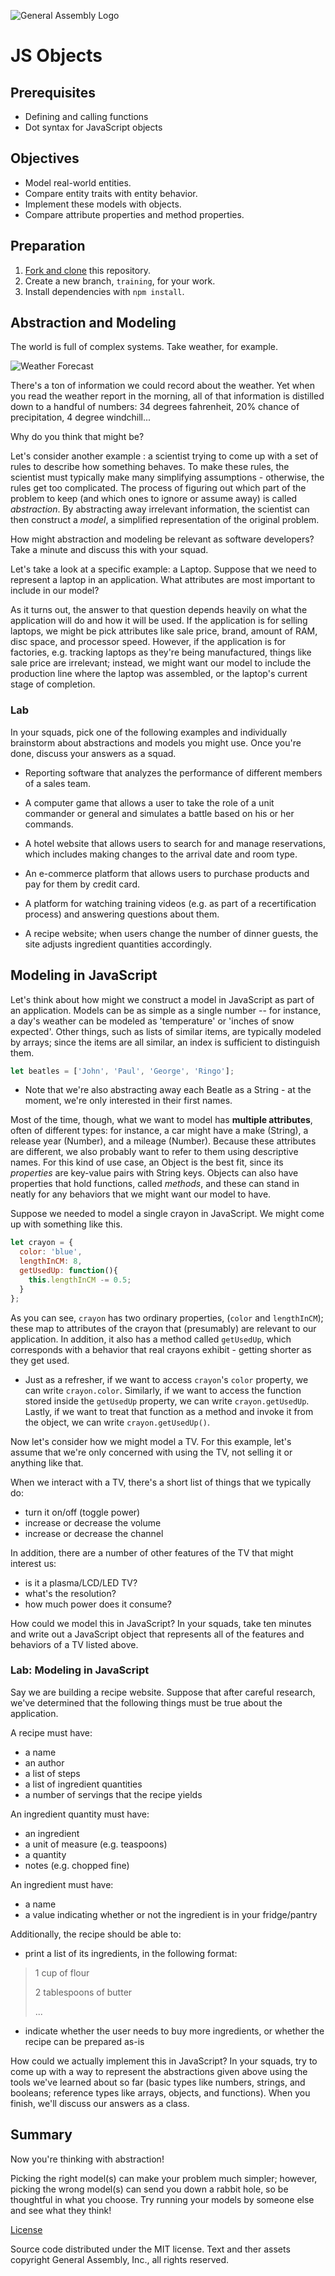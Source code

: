 ![General Assembly Logo](http://i.imgur.com/ke8USTq.png)

# JS Objects

## Prerequisites

-   Defining and calling functions
-   Dot syntax for JavaScript objects

## Objectives

-   Model real-world entities.
-   Compare entity traits with entity behavior.
-   Implement these models with objects.
-   Compare attribute properties and method properties.

## Preparation

1.  [Fork and clone](https://github.com/ga-wdi-boston/meta/wiki/ForkAndClone)
    this repository.
1.  Create a new branch, `training`, for your work.
1.  Install dependencies with `npm install`.

## Abstraction and Modeling

The world is full of complex systems. Take weather, for example.

![Weather Forecast](https://upload.wikimedia.org/wikipedia/commons/c/c0/NOAA_Wavewatch_III_Sample_Forecast.gif)

There's a ton of information we could record about the weather. Yet when you
read the weather report in the morning, all of that information is distilled
down to a handful of numbers: 34 degrees fahrenheit, 20% chance of
precipitation, 4 degree windchill...

<!-- Stop & Jot -->
Why do you think that might be?

Let's consider another example : a scientist trying to come up with a set of
rules to describe how something behaves. To make these rules, the scientist must
typically make many simplifying assumptions - otherwise, the rules get too
complicated. The process of figuring out which part of the problem to keep (and
which ones to ignore or assume away) is called _abstraction_. By abstracting
away irrelevant information, the scientist can then construct a _model_, a
simplified representation of the original problem.

<!-- Think-Pair-Share -->
How might abstraction and modeling be relevant as software developers? Take a
minute and discuss this with your squad.

Let's take a look at a specific example: a Laptop. Suppose that we need to
represent a laptop in an application. What attributes are most important to
include in our model?

As it turns out, the answer to that question depends heavily on what the
application will do and how it will be used. If the application is for selling
laptops, we might be pick attributes like sale price, brand, amount of RAM, disc
space, and processor speed. However, if the application is for factories, e.g.
tracking laptops as they're being manufactured, things like sale price are
irrelevant; instead, we might want our model to include the production line
where the laptop was assembled, or the laptop's current stage of completion.

### Lab

In your squads, pick one of the following examples and individually brainstorm
about abstractions and models you might use. Once you're done, discuss your
answers as a squad.

-   Reporting software that analyzes the performance of different members of a
sales team.

-   A computer game that allows a user to take the role of a unit commander or
general and simulates a battle based on his or her commands.

-   A hotel website that allows users to search for and manage reservations, which
includes making changes to the arrival date and room type.

-   An e-commerce platform that allows users to purchase products and pay for them
 by credit card.

-   A platform for watching training videos (e.g. as part of a recertification
process) and answering questions about them.

-   A recipe website; when users change the number of dinner guests, the site
adjusts ingredient quantities accordingly.

## Modeling in JavaScript

Let's think about how might we construct a model in JavaScript as part of an
application. Models can be as simple as a single number -- for instance, a day's
weather can be modeled as 'temperature' or  'inches of snow expected'. Other
things, such as lists of similar items, are typically modeled by arrays; since
the items are all similar, an index is sufficient to distinguish them.

```javascript
let beatles = ['John', 'Paul', 'George', 'Ringo'];
```

-   Note that we're also abstracting away each Beatle as a String - at the moment,
we're only interested in their first names.

Most of the time, though, what we want to model has **multiple attributes**,
often of different types: for instance, a car might have a make (String), a
release year (Number), and a mileage (Number). Because these attributes are
different, we also probably want to refer to them using descriptive names. For
this kind of use case, an Object is the best fit, since its _properties_ are
key-value pairs with String keys. Objects can also have properties that hold
functions, called _methods_, and these can stand in neatly for any behaviors
that we might want our model to have.

Suppose we needed to model a single crayon in JavaScript. We might come up with
something like this.

```javascript
let crayon = {
  color: 'blue',
  lengthInCM: 8,
  getUsedUp: function(){
    this.lengthInCM -= 0.5;
  }
};
```

As you can see, `crayon` has two ordinary properties, (`color` and
`lengthInCM`); these map to attributes of the crayon that (presumably) are
relevant to our application. In addition, it also has a method called
`getUsedUp`, which corresponds with a behavior that real crayons exhibit -
getting shorter as they get used.

-   Just as a refresher, if we want to access `crayon`'s `color` property, we can
write `crayon.color`. Similarly, if we want to access the function stored inside
the `getUsedUp` property, we can write `crayon.getUsedUp`. Lastly, if we want to
treat that function as a method and invoke it from the object, we can write
`crayon.getUsedUp()`.

Now let's consider how we might model a TV. For this example, let's assume that
we're only concerned with using the TV, not selling it or anything like that.

When we interact with a TV, there's a short list of things that we typically do:

-   turn it on/off (toggle power)
-   increase or decrease the volume
-   increase or decrease the channel

In addition, there are a number of other features of the TV that might interest
us:

-   is it a plasma/LCD/LED TV?
-   what's the resolution?
-   how much power does it consume?

How could we model this in JavaScript? In your squads, take ten minutes and
write out a JavaScript object that represents all of the features and behaviors
of a TV listed above.

### Lab: Modeling in JavaScript

Say we are building a recipe website. Suppose that after careful research, we've
determined that the following things must be true about the application.

A recipe must have:

-   a name
-   an author
-   a list of steps
-   a list of ingredient quantities
-   a number of servings that the recipe yields

An ingredient quantity must have:

-   an ingredient
-   a unit of measure (e.g. teaspoons)
-   a quantity
-   notes (e.g. chopped fine)

An ingredient must have:

-   a name
-   a value indicating whether or not the ingredient is in your fridge/pantry

Additionally, the recipe should be able to:

-   print a list of its ingredients, in the following format:

> 1 cup of flour
>
> 2 tablespoons of butter
>
> ...

-   indicate whether the user needs to buy more ingredients, or whether the recipe
can be prepared as-is

How could we actually implement this in JavaScript? In your squads, try to come
up with a way to represent the abstractions given above using the tools we've
learned about so far (basic types like numbers, strings, and booleans; reference
types like arrays, objects, and functions). When you finish, we'll discuss our
answers as a class.

## Summary

Now you're thinking with abstraction!

Picking the right model(s) can make your problem much simpler; however, picking
the wrong model(s) can send you down a rabbit hole, so be thoughtful in what you
choose. Try running your models by someone else and see what they think!

[License](LICENSE)

Source code distributed under the MIT license. Text and ther assets copyright
General Assembly, Inc., all rights reserved.
